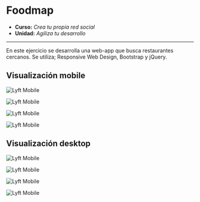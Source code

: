 # Foodmap

* **Curso:** _Crea tu propia red social_
* **Unidad:** _Agiliza tu desarrollo_

***

En este ejercicio se desarrolla una web-app que busca restaurantes cercanos. Se utiliza; Responsive Web Design, Bootstrap y jQuery.

## Visualización mobile 
![Lyft Mobile](assets/images/mobile1.png)

![Lyft Mobile](assets/images/mobile2.png)

![Lyft Mobile](assets/images/mobile3.png)

![Lyft Mobile](assets/images/mobile4.png)


## Visualización desktop

![Lyft Mobile](assets/images/desktop1.png)

![Lyft Mobile](assets/images/desktop2.png)

![Lyft Mobile](assets/images/desktop3.png)

![Lyft Mobile](assets/images/desktop4.png)
